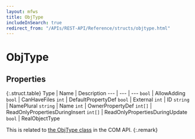 ```yaml
---
layout: mfws
title: ObjType
includeInSearch: true
redirect_from: "/APIs/REST-API/Reference/structs/objtype.html"
---
```


# ObjType

## Properties

{:.struct.table}
Type | Name | Description
--- | --- | ---
`bool` | AllowAdding
`bool` | CanHaveFiles
`int` | DefaultPropertyDef
`bool` | External
`int` | ID
`string` | NamePlural
`string` | Name
`int` | OwnerPropertyDef
`int[]` | ReadOnlyPropertiesDuringInsert
`int[]` | ReadOnlyPropertiesDuringUpdate
`bool` | RealObjectType

This is related to [the ObjType class](https://developer.m-files.com/APIs/COM-API/Reference/index.html#MFilesAPI~ObjType.html) in the COM API.
{:.remark}